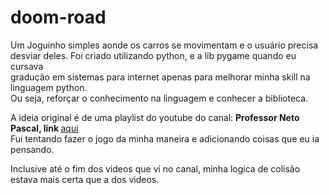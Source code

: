 # doom-road
Um Joguinho simples aonde os carros se movimentam e o usuário precisa<br>
desviar deles. Foi criado utilizando python, e a lib pygame quando eu cursava <br>
gradução em sistemas para internet apenas para melhorar minha skill na linguagem python.<br>
Ou seja,  reforçar o conhecimento na linguagem e conhecer a biblioteca.

A ideia original é de uma playlist do youtube do canal: <b>Professor Neto Pascal, link </b> [aqui](https://www.youtube.com/watch?v=ddgppBdhVn8&list=PLwsAoT89dh3qNpl9MpvMan-zLWb4gQKAb "aqui")
<br>
Fui tentando fazer o jogo da minha maneira e adicionando coisas que eu ia pensando.

Inclusive até o fim dos videos que vi no canal, minha logica de colisão
estava mais certa que a dos videos.
